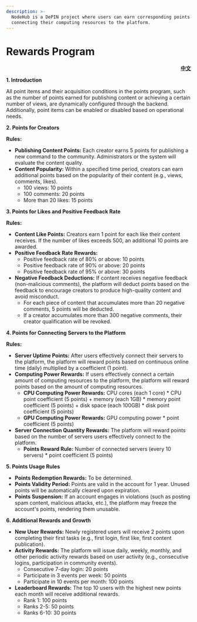 ```yaml
---
description: >-
  NodeHub is a DePIN project where users can earn corresponding points by
  connecting their computing resources to the platform.
---
```


# Rewards Program

<p align="right"><a href="https://docs.node-x.xyz/chan-pin-shou-ce/nodehub/ji-fen-ji-hua"><strong>中文</strong></a></p>

**1. Introduction**

All point items and their acquisition conditions in the points program, such as the number of points earned for publishing content or achieving a certain number of views, are dynamically configured through the backend. Additionally, point items can be enabled or disabled based on operational needs.

**2. Points for Creators**

**Rules:**

* **Publishing Content Points:** Each creator earns 5 points for publishing a new command to the community. Administrators or the system will evaluate the content quality.
* **Content Popularity:** Within a specified time period, creators can earn additional points based on the popularity of their content (e.g., views, comments, likes).
  * 100 views: 10 points
  * 100 comments: 20 points
  * More than 20 likes: 15 points

**3. Points for Likes and Positive Feedback Rate**

**Rules:**

* **Content Like Points:** Creators earn 1 point for each like their content receives. If the number of likes exceeds 500, an additional 10 points are awarded.
* **Positive Feedback Rate Rewards:**
  * Positive feedback rate of 80% or above: 10 points
  * Positive feedback rate of 90% or above: 20 points
  * Positive feedback rate of 95% or above: 30 points
* **Negative Feedback Deductions:** If content receives negative feedback (non-malicious comments), the platform will deduct points based on the feedback to encourage creators to produce high-quality content and avoid misconduct.
  * For each piece of content that accumulates more than 20 negative comments, 5 points will be deducted.
  * If a creator accumulates more than 300 negative comments, their creator qualification will be revoked.

**4. Points for Connecting Servers to the Platform**

**Rules:**

* **Server Uptime Points:** After users effectively connect their servers to the platform, the platform will reward points based on continuous online time (daily) multiplied by a coefficient (1 point).
* **Computing Power Rewards:** If users effectively connect a certain amount of computing resources to the platform, the platform will reward points based on the amount of computing resources.
  * **CPU Computing Power Rewards:** CPU cores (each 1 core) \* CPU point coefficient (5 points) + memory (each 1GB) \* memory point coefficient (5 points) + disk space (each 100GB) \* disk point coefficient (5 points)
  * **GPU Computing Power Rewards:** GPU computing power \* point coefficient (5 points)
* **Server Connection Quantity Rewards:** The platform will reward points based on the number of servers users effectively connect to the platform.
  * **Points Reward Rule:** Number of connected servers (every 10 servers) \* point coefficient (5 points)

**5. Points Usage Rules**

* **Points Redemption Rewards:** To be determined.
* **Points Validity Period:** Points are valid in the account for 1 year. Unused points will be automatically cleared upon expiration.
* **Points Suspension:** If an account engages in violations (such as posting spam content, malicious attacks, etc.), the platform may freeze the account's points, rendering them unusable.

**6. Additional Rewards and Growth**

* **New User Rewards:** Newly registered users will receive 2 points upon completing their first tasks (e.g., first login, first like, first content publication).
* **Activity Rewards:** The platform will issue daily, weekly, monthly, and other periodic activity rewards based on user activity (e.g., consecutive logins, participation in community events).
  * Consecutive 7-day login: 20 points
  * Participate in 3 events per week: 50 points
  * Participate in 10 events per month: 100 points
* **Leaderboard Rewards:** The top 10 users with the highest new points each month will receive additional rewards.
  * Rank 1: 100 points
  * Ranks 2-5: 50 points
  * Ranks 6-10: 30 points
